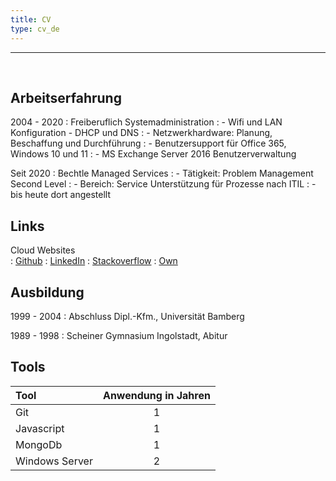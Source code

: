 ```yaml
---
title: CV
type: cv_de
---
```


-----------
<br>

Arbeitserfahrung
--------------------

2004 - 2020
: Freiberuflich Systemadministration
: - Wifi und LAN Konfiguration - DHCP und DNS
: - Netzwerkhardware: Planung, Beschaffung und Durchführung
: - Benutzersupport für Office 365, Windows 10 und 11
: - MS Exchange Server 2016 Benutzerverwaltung
    
Seit 2020
: Bechtle Managed Services
: - Tätigkeit: Problem Management Second Level
: - Bereich: Service Unterstützung für Prozesse nach ITIL
: - bis heute dort angestellt

Links
--------------------
Cloud Websites   
: [Github](https://github.com/tik9)
: [LinkedIn](https://www.linkedin.com/in/timo1818)
: [Stackoverflow](https://stackexchange.com/users/1886776/timo?tab=activity)
: [Own](https://tiapps.netlify.app)

Ausbildung
----------

1999 - 2004
: Abschluss Dipl.-Kfm., Universität Bamberg

1989 - 1998
: Scheiner Gymnasium Ingolstadt, Abitur

Tools
------------

| Tool           | Anwendung in Jahren |
| :------------- | :-----------------: |
| Git            |          1          |
| Javascript     |          1          |
| MongoDb        |          1          |
| Windows Server |          2          |
